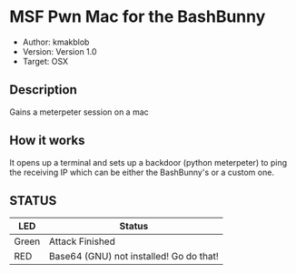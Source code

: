 # MSF Pwn Mac for the BashBunny

* Author: kmakblob
* Version: Version 1.0
* Target: OSX

## Description
Gains a meterpeter session on a mac

## How it works
It opens up a terminal and sets up a backdoor (python meterpeter)
to ping the receiving IP which can be either the BashBunny's or a custom one.

## STATUS

| LED                | Status                                       |
| ------------------ | -------------------------------------------- |
| Green              | Attack Finished                              |
| RED                | Base64 (GNU) not installed! Go do that!      |
